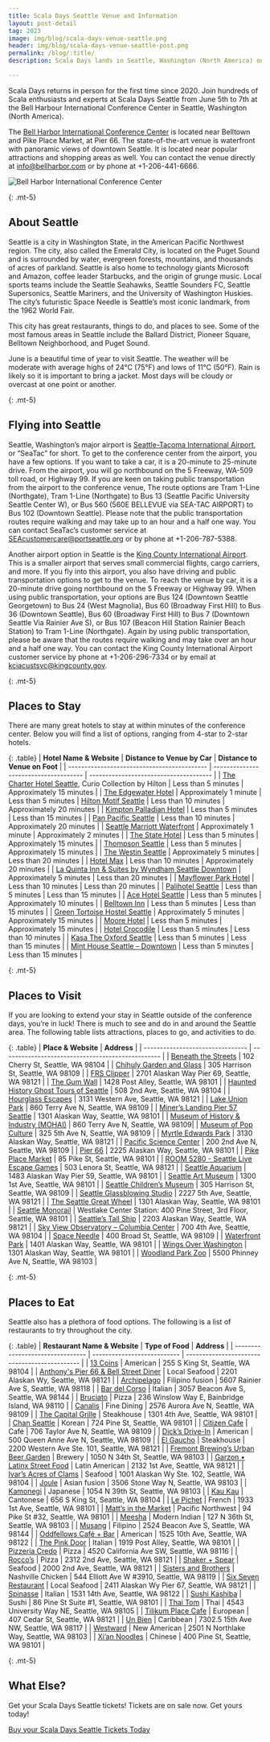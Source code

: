```yaml
---
title: Scala Days Seattle Venue and Information
layout: post-detail
tag: 2023
image: img/blog/scala-days-venue-seattle.png
header: img/blog/scala-days-venue-seattle-post.png
permalink: /blog/:title/
description: Scala Days lands in Seattle, Washington (North America) on June 5th. Seattle is a vibrant city with many things to see and do. Read more to learn where Scala Days Seattle will take place, where to stay in the city, things to do, places to go, and where to eat while you're there!

---
```


Scala Days returns in person for the first time since 2020. Join hundreds of Scala enthusiasts and experts at Scala Days Seattle from June 5th to 7th at the Bell Harbour International Conference Center in Seattle, Washington (North America). 

The [Bell Harbor International Conference Center](https://www.bellharbor.com/index.php) is located near Belltown and Pike Place Market, at Pier 66. The state-of-the-art venue is waterfront with panoramic views of downtown Seattle. It is located near popular attractions and shopping areas as well. You can contact the venue directly at [info@bellharbor.com](mailto:info@bellharbor.com) or by phone at +1-206-441-6666.

![Bell Harbor International Conference Center](/img/blog/bell-harbor.jpg)


{: .mt-5}
## About Seattle

Seattle is a city in Washington State, in the American Pacific Northwest region. The city, also called the Emerald City, is located on the Puget Sound and is surrounded by water, evergreen forests, mountains, and thousands of acres of parkland. Seattle is also home to technology giants Microsoft and Amazon, coffee leader Starbucks, and the origin of grunge music. Local sports teams include the Seattle Seahawks, Seattle Sounders FC, Seattle Supersonics, Seattle Mariners, and the University of Washington Huskies. The city’s futuristic Space Needle is Seattle’s most iconic landmark, from the 1962 World Fair.

This city has great restaurants, things to do, and places to see. Some of the most famous areas in Seattle include the Ballard District, Pioneer Square, Belltown Neighborhood, and Puget Sound.

June is a beautiful time of year to visit Seattle. The weather will be moderate with average highs of 24°C (75°F) and lows of 11°C (50°F). Rain is likely so it is important to bring a jacket. Most days will be cloudy or overcast at one point or another.


{: .mt-5}
## Flying into Seattle

Seattle, Washington’s major airport is [Seattle-Tacoma International Airport](https://www.portseattle.org/sea-tac), or “SeaTac” for short. To get to the conference center from the airport, you have a few options. If you want to take a car, it is a 20-minute to 25-minute drive. From the airport, you will go northbound on the 5 Freeway, WA-509 toll road, or Highway 99. If you are keen on taking public transportation from the airport to the conference venue, The route options are Tram 1-Line (Northgate), Tram 1-Line (Northgate) to Bus 13 (Seattle Pacific University Seattle Center W), or Bus 560 (560E BELLEVUE via SEA-TAC AIRPORT) to Bus 102 (Downtown Seattle). Please note that the public transportation routes require walking and may take up to an hour and a half one way. You can contact SeaTac’s customer service at [SEAcustomercare@portseattle.org](mailto:SEAcustomercare@portseattle.org) or by phone at +1-206-787-5388.

Another airport option in Seattle is the [King County International Airport](http://www.kingcounty.gov/airport). This is a smaller airport that serves small commercial flights, cargo carriers, and more. If you fly into this airport, you also have driving and public transportation options to get to the venue. To reach the venue by car, it is a 20-minute drive going northbound on the 5 Freeway or Highway 99. When using public transportation, your options are Bus 124 (Downtown Seattle Georgetown) to Bus 24 (West Magnolia), Bus 60 (Broadway First Hill) to Bus 36 (Downtown Seattle), Bus 60 (Broadway First Hill) to Bus 7 (Downtown Seattle Via Rainier Ave S), or Bus 107 (Beacon Hill Station Rainier Beach Station) to Tram 1-Line (Northgate). Again by using public transportation, please be aware that the routes require walking and may take over an hour and a half one way. You can contact the King County International Airport customer service by phone at +1-206-296-7334 or by email at [kciacustsvc@kingcounty.gov](mailto:kciacustsvc@kingcounty.gov).


{: .mt-5}
## Places to Stay

There are many great hotels to stay at within minutes of the conference center. Below you will find a list of options, ranging from 4-star to 2-star hotels.

{: .table}
| **Hotel Name & Website** | **Distance to Venue by Car** | **Distance to Venue on Foot** |
| ------------------------------------------- | ------------------------------------- | -------------------------------------- |
| [The Charter Hotel Seattle](https://www.hilton.com/en/hotels/seacuqq-the-charter-hotel-seattle/), Curio Collection by Hilton | Less than 5 minutes | Approximately 15 minutes |
| [The Edgewater Hotel](https://www.edgewaterhotel.com/) | Approximately 1 minute | Less than 5 minutes
| [Hilton Motif Seattle](https://www.hilton.com/en/hotels/seamfhh-hilton-motif-seattle/) | Less than 10 minutes | Approximately 20 minutes |
| [Kimpton Palladian Hotel](https://www.palladianhotel.com/) | Less than 5 minutes | Less than 15 minutes |
| [Pan Pacific Seattle](https://www.panpacific.com/en/hotels-and-resorts/pp-seattle.html) | Less than 10 minutes | Approximately 20 minutes |
| [Seattle Marriott Waterfront](https://www.marriott.com/en-us/hotels/seawf-seattle-marriott-waterfront/) | Approximately 1 minute | Approximately 2 minutes |
| [The State Hotel](https://www.statehotel.com/) | Less than 5 minutes | Approximately 15 minutes |
| [Thompson Seattle](https://www.hyatt.com/hotel/en-US/washington/thompson-seattle/seath?src=corp_lclb_gmb_seo_seath) | Less than 5 minutes | Approximately 15 minutes |
| [The Westin Seattle](https://www.marriott.com/en-us/hotels/seawi-the-westin-seattle/overview/) | Approximately 5 minutes | Less than 20 minutes |
| [Hotel Max](https://www.provenancehotels.com/hotel-max-seattle) | Less than 10 minutes | Approximately 20 minutes |
| [La Quinta Inn & Suites by Wyndham Seattle Downtown](https://www.wyndhamhotels.com/laquinta/seattle-washington/la-quinta-seattle-downtown/overview) | Approximately 5 minutes | Less than 20 minutes |
| [Mayflower Park Hotel](https://mayflowerpark.com/) | Less than 10 minutes | Less than 20 minutes |
| [Palihotel Seattle](http://palihotelseattle.com/) | Less than 5 minutes | Less than 15 minutes |
| [Ace Hotel Seattle](http://www.acehotel.com/seattle) | Less than 5 minutes | Approximately 10 minutes |
| [Belltown Inn](http://www.belltown-inn.com/) | Less than 5 minutes | Less than 15 minutes |
| [Green Tortoise Hostel Seattle](http://www.greentortoise.net/) | Approximately 5 minutes | Approximately 15 minutes |
| [Moore Hotel](http://www.moorehotel.com/) | Less than 5 minutes | Approximately 15 minutes |
| [Hotel Crocodile](https://www.thehotelcrocodile.com/) | Less than 5 minutes | Less than 10 minutes |
| [Kasa The Oxford Seattle](https://www.kasa.com/properties/kasa-the-oxford-seattle?) | Less than 5 minutes | Less than 15 minutes |
| [Mint House Seattle – Downtown](https://minthouse.com/property/seattle-downtown/) | Less than 5 minutes | Less than 15 minutes |


{: .mt-5}
## Places to Visit 

If you are looking to extend your stay in Seattle outside of the conference days, you’re in luck! There is much to see and do in and around the Seattle area. The following table lists attractions, places to go, and activities to do.

{: .table}
| **Place & Website** | **Address** |
| -------------------------------- | ------------------------------------------------- |
| [Beneath the Streets](http://www.beneath-the-streets.com/) | 102 Cherry St, Seattle, WA 98104 |
| [Chihuly Garden and Glass](http://chihulygardenandglass.com/) | 305 Harrison St, Seattle, WA 98109 |
| [FRS Clipper](https://www.clippervacations.com/) | 2701 Alaskan Way Pier 69, Seattle, WA 98121 |
| [The Gum Wall](https://unexpectedproductions.org/gumwall/) | 1428 Post Alley, Seattle, WA 98101 |
| [Haunted History Ghost Tours of Seattle](http://hauntedhistoryseattle.com/) | 508 2nd Ave, Seattle, WA 98104 |
| [Hourglass Escapes](https://hourglassescapes.com/) | 3131 Western Ave, Seattle, WA 98121 |
| [Lake Union Park](http://www.seattle.gov/parks/find/parks/lake-union-park) | 860 Terry Ave N, Seattle, WA 98109 |
| [Miner’s Landing Pier 57 Seattle](https://www.minerslanding.com/) | 1301 Alaskan Way, Seattle, WA 98101 |
| [Museum of History & Industry (MOHAI)](https://mohai.org/) | 860 Terry Ave N, Seattle, WA 98109|
| [Museum of Pop Culture](https://www.mopop.org/) | 325 5th Ave N, Seattle, WA 98109 |
| [Myrtle Edwards Park](http://www.seattle.gov/parks/find/parks/myrtle-edwards-park) | 3130 Alaskan Way, Seattle, WA 98121 |
| [Pacific Science Center](https://www.pacificsciencecenter.org/) | 200 2nd Ave N, Seattle, WA 98109 |
| [Pier 66](https://www.portseattle.org/places/bell-street-cruise-terminal-pier-66) | 2225 Alaskan Way, Seattle, WA 98101 |
| [Pike Place Market](http://pikeplacemarket.org/) | 85 Pike St, Seattle, WA 98101 |
| [ROOM 5280 - Seattle Live Escape Games](https://seattle.escaperoom5280.com/) | 503 Lenora St, Seattle, WA 98121 |
| [Seattle Aquarium](http://www.seattleaquarium.org/) | 1483 Alaskan Way Pier 59, Seattle, WA 98101 |
| [Seattle Art Museum](http://www.seattleartmuseum.org/) | 1300 1st Ave, Seattle, WA 98101 |
| [Seattle Children’s Museum](http://www.seattlechildrensmuseum.org/) | 305 Harrison St, Seattle, WA 98109 |
| [Seattle Glassblowing Studio](http://www.seattleglassblowing.com/) | 2227 5th Ave, Seattle, WA 98121 |
| [The Seattle Great Wheel](http://seattlegreatwheel.com/) | 1301 Alaskan Way, Seattle, WA 98101 |
| [Seattle Monorail](https://www.seattlemonorail.com/) | Westlake Center Station: 400 Pine Street, 3rd Floor, Seattle, WA 98101 |
| [Seattle’s Tall Ship](https://seattlesailingship.com/) | 2203 Alaskan Way, Seattle, WA 98121 |
| [Sky View Observatory – Columbia Center](http://skyviewobservatory.com/) | 700 4th Ave, Seattle, WA 98104 |
| [Space Needle](https://www.spaceneedle.com/) | 400 Broad St, Seattle, WA 98109 |
| [Waterfront Park](http://www.seattle.gov/parks/find/parks/waterfront-park) | 1401 Alaskan Way, Seattle, WA 98101 |
| [Wings Over Washington](http://www.wingsoverwa.com/) | 1301 Alaskan Way, Seattle, WA 98101 |
| [Woodland Park Zoo](https://www.zoo.org/) | 5500 Phinney Ave N, Seattle, WA 98103 |


{: .mt-5}
## Places to Eat

Seattle also has a plethora of food options. The following is a list of restaurants to try throughout the city.

{: .table}
| **Restaurant Name & Website** | **Type of Food** | **Address** |
| -------------------------------- | --------------------------- | --------------------------------------------- |
| [13 Coins](https://www.13coins.com/) | American | 255 S King St, Seattle, WA 98104 |
| [Anthony's Pier 66 & Bell Street Diner](https://www.anthonys.com/restaurant/anthonys-bell-street-diner/) | Local Seafood | 2201 Alaskan Wy, Seattle, WA 98121 |
| [Archipelago](http://archipelagoseattle.com/) | Filipino fusion | 5607 Rainier Ave S, Seattle, WA 98118 |
| [Bar del Corso](http://www.bardelcorso.com/) | Italian | 3057 Beacon Ave S, Seattle, WA 98144 |
| [Bruciato](https://www.pizzeriabruciato.com/) | Pizza | 236 Winslow Way E, Bainbridge Island, WA 98110 |
| [Canalis](https://canlis.com/) | Fine Dining | 2576 Aurora Ave N, Seattle, WA 98109 |
| [The Capital Grille](https://www.thecapitalgrille.com/locations/wa/seattle/seattle/8030?cmpid=br:tcg_ag:ie_ch:dry_ca:TCGGMB_sn:gmb_gt:seattle-wa-8030_pl:locurl_rd:1026) | Steakhouse | 1301 4th Ave, Seattle, WA 98101 |
| [Chan Seattle](https://chanseattle.com/) | Korean | 724 Pine St, Seattle, WA 98101 |
| [Citizen Cafe](http://citizencoffee.com/) | Café | 706 Taylor Ave N, Seattle, WA 98109 |
| [Dick’s Drive-In](http://www.ddir.com/) | American | 500 Queen Anne Ave N, Seattle, WA 98109 |
| [El Gaucho](https://elgaucho.com/elgauchoseattle/) | Steakhouse | 2200 Western Ave Ste. 101, Seattle, WA 98121 |
| [Fremont Brewing’s Urban Beer Garden](http://www.fremontbrewing.com/) | Brewery | 1050 N 34th St, Seattle, WA 98103 |
| [Garzon • Latinx Street Food](http://www.garzonpnw.com/) | Latin American | 2132 1st Ave, Seattle, WA 98121 |
| [Ivar’s Acres of Clams](https://www.ivars.com/acres) | Seafood | 1001 Alaskan Wy Ste. 102, Seattle, WA 98104 |
| [Joule](http://joulerestaurant.com/) | Asian fusion | 3506 Stone Way N, Seattle, WA 98103 |
| [Kamonegi](https://www.kamonegiseattle.com/) | Japanese | 1054 N 39th St, Seattle, WA 98103 |
| [Kau Kau](http://www.kaukaubbq.com/) | Cantonese | 656 S King St, Seattle, WA 98104 |
| [Le Pichet](http://www.lepichetseattle.com/) | French | 1933 1st Ave, Seattle, WA 98101 |
| [Matt’s in the Market](http://www.mattsinthemarket.com/) | Pacific Northwest | 94 Pike St #32, Seattle, WA 98101 |
| [Meesha](https://www.meeshaforyou.com/) | Modern Indian | 127 N 36th St, Seattle, WA 98103 |
| [Musang](https://www.musangseattle.com/) | Filipino | 2524 Beacon Ave S, Seattle, WA 98144 |
| [Oddfellows Café + Bar](http://oddfellowscafe.com/) | American | 1525 10th Ave, Seattle, WA 98122 |
| [The Pink Door](https://www.thepinkdoor.net/) | Italian | 1919 Post Alley, Seattle, WA 98101 |
| [Pizzeria Credo](https://pizzeriacredo.com/) | Pizza | 4520 California Ave SW, Seattle, WA 98116 |
| [Rocco’s](http://www.roccosseattle.com/) | Pizza | 2312 2nd Ave, Seattle, WA 98121 |
| [Shaker + Spear](https://www.shakerandspear.com/) | Seafood | 2000 2nd Ave, Seattle, WA 98121 |
| [Sisters and Brothers](http://www.sistersandbrothersbar.com/) | Nashville Chicken | 544 Elliott Ave W #3910, Seattle, WA 98119 |
| [Six Seven Restaurant](https://www.edgewaterhotel.com/seattle-six-seven-restaurant/) | Local Seafood | 2411 Alaskan Wy Pier 67, Seattle, WA 98121 |
| [Spinasse](https://spinasse.com/) | Italian | 1531 14th Ave, Seattle, WA 98122 |
| [Sushi Kashiba](https://sushikashiba.com/) | Sushi | 86 Pine St Suite #1, Seattle, WA 98101 |
| [Thai Tom](https://goo.gl/maps/WifmvwuEoPNSx71X6) | Thai | 4543 University Way NE, Seattle, WA 98105 |
| [Tilikum Place Cafe](http://www.tilikumplacecafe.com/) | European | 407 Cedar St, Seattle, WA 98121 |
| [Un Bien](http://unbienseattle.com/) | Caribbean | 7302.5 15th Ave NW, Seattle, WA 98117 |
| [Westward](https://www.westwardseattle.com/)  | New American | 2501 N Northlake Way, Seattle, WA 98103 |
| [Xi’an Noodles](https://www.xiannoodles.com/) | Chinese | 400 Pine St, Seattle, WA 98101 |


{: .mt-5}
## What Else?

Get your Scala Days Seattle tickets! Tickets are on sale now. Get yours today!

<a class="btn btn-primary btn-lg fw-bold mt-4" href="https://47deg.swoogo.com/scala-days-seattle/begin">Buy your Scala Days Seattle Tickets Today</a>


